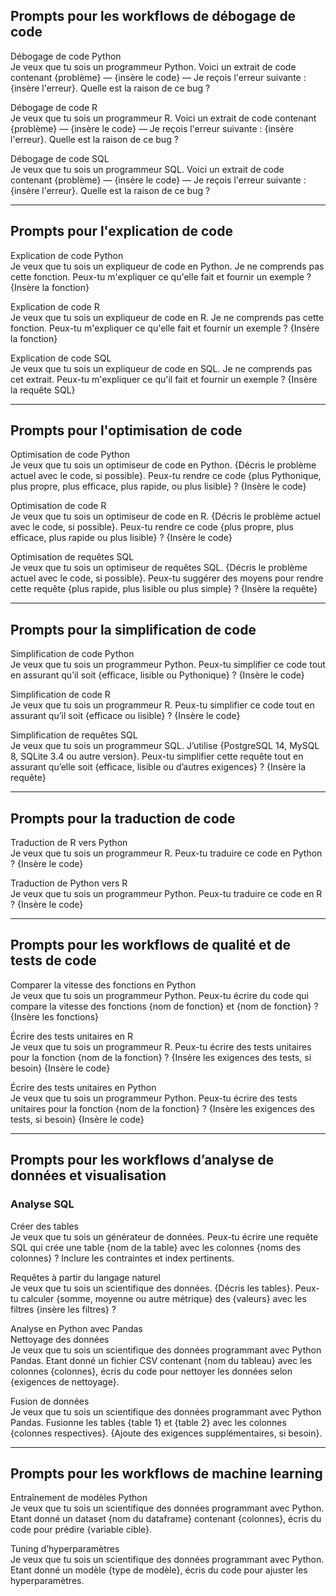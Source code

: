 
## Prompts pour les workflows de débogage de code

Débogage de code Python  
Je veux que tu sois un programmeur Python. Voici un extrait de code contenant {problème} — {insère le code} — Je reçois l'erreur suivante : {insère l'erreur}. Quelle est la raison de ce bug ?

Débogage de code R  
Je veux que tu sois un programmeur R. Voici un extrait de code contenant {problème} — {insère le code} — Je reçois l'erreur suivante : {insère l'erreur}. Quelle est la raison de ce bug ?

Débogage de code SQL  
Je veux que tu sois un programmeur SQL. Voici un extrait de code contenant {problème} — {insère le code} — Je reçois l'erreur suivante : {insère l'erreur}. Quelle est la raison de ce bug ?

---

## Prompts pour l'explication de code

Explication de code Python  
Je veux que tu sois un expliqueur de code en Python. Je ne comprends pas cette fonction. Peux-tu m'expliquer ce qu'elle fait et fournir un exemple ? {Insère la fonction}

Explication de code R  
Je veux que tu sois un expliqueur de code en R. Je ne comprends pas cette fonction. Peux-tu m'expliquer ce qu'elle fait et fournir un exemple ? {Insère la fonction}

Explication de code SQL  
Je veux que tu sois un expliqueur de code en SQL. Je ne comprends pas cet extrait. Peux-tu m'expliquer ce qu'il fait et fournir un exemple ? {Insère la requête SQL}

---

## Prompts pour l'optimisation de code

Optimisation de code Python  
Je veux que tu sois un optimiseur de code en Python. {Décris le problème actuel avec le code, si possible}. Peux-tu rendre ce code {plus Pythonique, plus propre, plus efficace, plus rapide, ou plus lisible} ? {Insère le code}

Optimisation de code R  
Je veux que tu sois un optimiseur de code en R. {Décris le problème actuel avec le code, si possible}. Peux-tu rendre ce code {plus propre, plus efficace, plus rapide ou plus lisible} ? {Insère le code}

Optimisation de requêtes SQL  
Je veux que tu sois un optimiseur de requêtes SQL. {Décris le problème actuel avec le code, si possible}. Peux-tu suggérer des moyens pour rendre cette requête {plus rapide, plus lisible ou plus simple} ? {Insère la requête}

---

## Prompts pour la simplification de code

Simplification de code Python  
Je veux que tu sois un programmeur Python. Peux-tu simplifier ce code tout en assurant qu’il soit {efficace, lisible ou Pythonique} ? {Insère le code}

Simplification de code R  
Je veux que tu sois un programmeur R. Peux-tu simplifier ce code tout en assurant qu’il soit {efficace ou lisible} ? {Insère le code}

Simplification de requêtes SQL  
Je veux que tu sois un programmeur SQL. J’utilise {PostgreSQL 14, MySQL 8, SQLite 3.4 ou autre version}. Peux-tu simplifier cette requête tout en assurant qu’elle soit {efficace, lisible ou d’autres exigences} ? {Insère la requête}

---

## Prompts pour la traduction de code

Traduction de R vers Python  
Je veux que tu sois un programmeur R. Peux-tu traduire ce code en Python ? {Insère le code}

Traduction de Python vers R  
Je veux que tu sois un programmeur Python. Peux-tu traduire ce code en R ? {Insère le code}

---

## Prompts pour les workflows de qualité et de tests de code

Comparer la vitesse des fonctions en Python  
Je veux que tu sois un programmeur Python. Peux-tu écrire du code qui compare la vitesse des fonctions {nom de fonction} et {nom de fonction} ? {Insère les fonctions}

Écrire des tests unitaires en R  
Je veux que tu sois un programmeur R. Peux-tu écrire des tests unitaires pour la fonction {nom de la fonction} ? {Insère les exigences des tests, si besoin} {Insère le code}

Écrire des tests unitaires en Python  
Je veux que tu sois un programmeur Python. Peux-tu écrire des tests unitaires pour la fonction {nom de la fonction} ? {Insère les exigences des tests, si besoin} {Insère le code}

---

## Prompts pour les workflows d’analyse de données et visualisation  
### Analyse SQL  
Créer des tables  
Je veux que tu sois un générateur de données. Peux-tu écrire une requête SQL qui crée une table {nom de la table} avec les colonnes {noms des colonnes} ? Inclure les contraintes et index pertinents.

Requêtes à partir du langage naturel  
Je veux que tu sois un scientifique des données. {Décris les tables}. Peux-tu calculer {somme, moyenne ou autre métrique} des {valeurs} avec les filtres {insère les filtres} ?

Analyse en Python avec Pandas  
Nettoyage des données  
Je veux que tu sois un scientifique des données programmant avec Python Pandas. Etant donné un fichier CSV contenant {nom du tableau} avec les colonnes {colonnes}, écris du code pour nettoyer les données selon {exigences de nettoyage}.  

Fusion de données  
Je veux que tu sois un scientifique des données programmant avec Python Pandas. Fusionne les tables {table 1} et {table 2} avec les colonnes {colonnes respectives}. {Ajoute des exigences supplémentaires, si besoin}.  

---

## Prompts pour les workflows de machine learning

Entraînement de modèles Python  
Je veux que tu sois un scientifique des données programmant avec Python. Etant donné un dataset {nom du dataframe} contenant {colonnes}, écris du code pour prédire {variable cible}.

Tuning d’hyperparamètres  
Je veux que tu sois un scientifique des données programmant avec Python. Etant donné un modèle {type de modèle}, écris du code pour ajuster les hyperparamètres.

